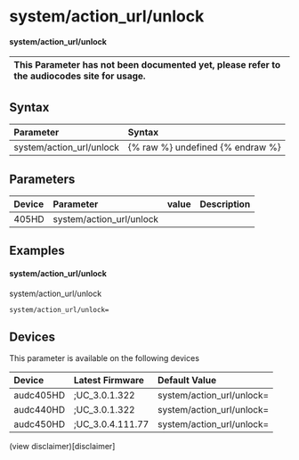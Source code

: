 ﻿---
description: system/action_url/unlock
search: false
---

# system/action_url/unlock

#### system/action_url/unlock


| This Parameter has not been documented yet, please refer to the audiocodes site for usage.  |
| :--- |

## Syntax
| Parameter | Syntax |
| :--- | :--- |
|system/action_url/unlock | {% raw %} undefined {% endraw %} |

## Parameters
|Device|Parameter|value|Description|
|:---|:---|:---|:---|
| 405HD | system/action_url/unlock |  |  |

## Examples
#### system/action_url/unlock

system/action_url/unlock

```
system/action_url/unlock=
```

## Devices
This parameter is available on the following devices

| Device | Latest Firmware | Default Value |
|:---|:---|:---|
| audc405HD | ;UC_3.0.1.322 | system/action_url/unlock= 
| audc440HD | ;UC_3.0.1.322 | system/action_url/unlock= 
| audc450HD | ;UC_3.0.4.111.77 | system/action_url/unlock= 

(view disclaimer)[disclaimer]
